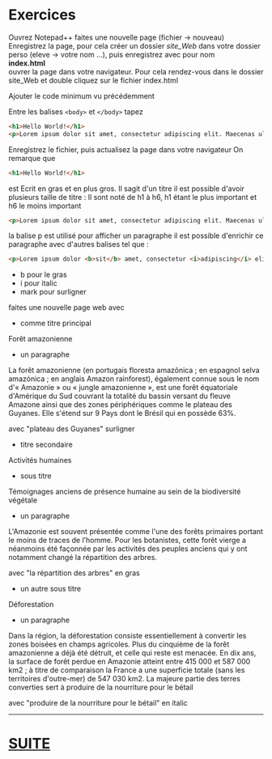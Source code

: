# Exercices

Ouvrez Notepad++
faites une nouvelle page (fichier -> nouveau)
Enregistrez la page, pour cela créer un dossier *site_Web* dans votre dossier perso (eleve -> votre nom ...), puis enregistrez avec pour nom  
**index.html**  
ouvrer la page dans votre navigateur. Pour cela rendez-vous dans le dossier site_Web et double cliquez sur le fichier index.html
  
Ajouter le code minimum vu précédemment  
  
Entre les balises ````<body>```` et ````</body>```` tapez 

  ````html
<h1>Hello World!</h1>
<p>Lorem ipsum dolor sit amet, consectetur adipiscing elit. Maecenas ultricies. </p>
  ````

Enregistrez le fichier, puis actualisez la page dans votre navigateur 
On remarque que

  ````html
<h1>Hello World!</h1>
  ````
  
est Ecrit en gras et en plus gros. Il sagit d'un titre il est possible d'avoir plusieurs taille de titre :
Il sont noté de h1 à h6, h1 étant le plus important et h6 le moins important 

  ````html
<p>Lorem ipsum dolor sit amet, consectetur adipiscing elit. Maecenas ultricies. </p>
  ````
  
la balise p est utilisé pour afficher un paragraphe il est possible d'enrichir ce paragraphe avec d'autres balises 
tel que :

  ````html
<p>Lorem ipsum dolor <b>sit</b> amet, consectetur <i>adipiscing</i> elit. <mark>Maecenas</mark> ultricies. </p>
  ````
  
- b pour le gras
- i pour italic
- mark pour surligner 


faites une nouvelle page web avec 
- comme titre principal 

Forêt amazonienne  

- un paragraphe 

La forêt amazonienne (en portugais floresta amazônica ; en espagnol selva amazónica ; en anglais Amazon rainforest), également connue sous le nom d'« Amazonie » ou « jungle amazonienne », est une forêt équatoriale d'Amérique du Sud couvrant la totalité du bassin versant du fleuve Amazone ainsi que des zones périphériques comme le plateau des Guyanes. Elle s'étend sur 9 Pays dont le Brésil qui en possède 63%.  
  
avec "plateau des Guyanes"  surligner

- titre secondaire  

Activités humaines

- sous titre 

Témoignages anciens de présence humaine au sein de la biodiversité végétale

- un paragraphe 

L'Amazonie est souvent présentée comme l'une des forêts primaires portant le moins de traces de l’homme. Pour les botanistes, cette forêt vierge a néanmoins été façonnée par les activités des peuples anciens qui y ont notamment changé la répartition des arbres.
  
avec "la répartition des arbres" en gras  
  
- un autre sous titre 

Déforestation

- un paragraphe 

Dans la région, la déforestation consiste essentiellement à convertir les zones boisées en champs agricoles. Plus du cinquième de la forêt amazonienne a déjà été détruit, et celle qui reste est menacée. En dix ans, la surface de forêt perdue en Amazonie atteint entre 415 000 et 587 000 km2 ; à titre de comparaison la France a une superficie totale (sans les territoires d'outre-mer) de 547 030 km2. La majeure partie des terres converties sert à produire de la nourriture pour le bétail  
  
avec "produire de la nourriture pour le bétail" en italic
  
---
# [SUITE](./A_LA_LIGNE.md)
